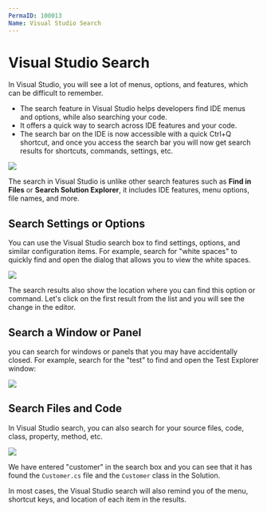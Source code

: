 ```yaml
---
PermaID: 100013
Name: Visual Studio Search
---
```


# Visual Studio Search

In Visual Studio, you will see a lot of menus, options, and features, which can be difficult to remember. 

 - The search feature in Visual Studio helps developers find IDE menus and options, while also searching your code. 
 - It offers a quick way to search across IDE features and your code.
 - The search bar on the IDE is now accessible with a quick Ctrl+Q shortcut, and once you access the search bar you will now get search results for shortcuts, commands, settings, etc.

<img src="https://raw.githubusercontent.com/zzzprojects/learn-orm/master/tutorials/visual-studio/images/visual-studio-search-1.png">

The search in Visual Studio is unlike other search features such as **Find in Files** or **Search Solution Explorer**, it includes IDE features, menu options, file names, and more. 

## Search Settings or Options

You can use the Visual Studio search box to find settings, options, and similar configuration items. For example, search for "white spaces" to quickly find and open the dialog that allows you to view the white spaces.

<img src="https://raw.githubusercontent.com/zzzprojects/learn-orm/master/tutorials/visual-studio/images/visual-studio-search-2.png">

The search results also show the location where you can find this option or command. Let's click on the first result from the list and you will see the change in the editor.

## Search a Window or Panel

you can search for windows or panels that you may have accidentally closed. For example, search for the "test" to find and open the Test Explorer window:

<img src="https://raw.githubusercontent.com/zzzprojects/learn-orm/master/tutorials/visual-studio/images/visual-studio-search-3.png">

## Search Files and Code

In Visual Studio search, you can also search for your source files, code, class, property, method, etc. 

<img src="https://raw.githubusercontent.com/zzzprojects/learn-orm/master/tutorials/visual-studio/images/visual-studio-search-4.png">

We have entered "customer" in the search box and you can see that it has found the `Customer.cs` file and the `Customer` class in the Solution.

In most cases, the Visual Studio search will also remind you of the menu, shortcut keys, and location of each item in the results.
